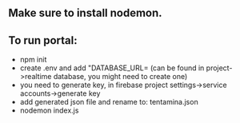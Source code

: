## Make sure to install nodemon.

## To run portal:

- npm init
- create .env and add "DATABASE_URL=<Your database url> (can be found in project->realtime database, you might need to create one)
- you need to generate key, in firebase project settings->service accounts->generate key
- add generated json file and rename to: tentamina.json
- nodemon index.js
